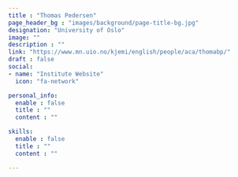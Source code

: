 ```yaml
---
title : "Thomas Pedersen"
page_header_bg : "images/background/page-title-bg.jpg"
designation: "University of Oslo"
image: ""
description : ""
link: "https://www.mn.uio.no/kjemi/english/people/aca/thomabp/"
draft : false
social:
- name: "Institute Website"
  icon: "fa-network"

personal_info:
  enable : false
  title : ""
  content : ""

skills:
  enable : false
  title : ""
  content : ""

---
```

